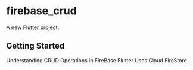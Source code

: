 # firebase_crud

A new Flutter project.

## Getting Started

Understanding CRUD Operations in FireBase Flutter
Uses Cloud FireStore
